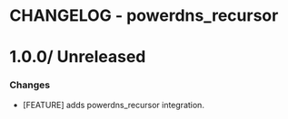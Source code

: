 # CHANGELOG - powerdns_recursor

1.0.0/ Unreleased
==================

### Changes

* [FEATURE] adds powerdns_recursor integration.
